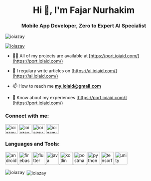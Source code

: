 <h1 align="center">Hi 👋, I'm Fajar Nurhakim</h1>
<h3 align="center">Mobile App Developer, Zero to Expert AI Specialist</h3>

<p align="left"> <img src="https://komarev.com/ghpvc/?username=ioiazay&label=Profile%20views&color=0e75b6&style=flat" alt="ioiazay" /> </p>

<p align="left"> <a href="https://github.com/ryo-ma/github-profile-trophy"><img src="https://github-profile-trophy.vercel.app/?username=ioiazay" alt="ioiazay" /></a> </p>

- 👨‍💻 All of my projects are available at [https://port.ioiaid.com/](https://port.ioiaid.com/)

- 📝 I regulary write articles on [https://ai.ioiaid.com/](https://ai.ioiaid.com/)

- 📫 How to reach me **my.ioiaid@gmail.com**

- 📄 Know about my experiences [https://port.ioiaid.com/](https://port.ioiaid.com/)

<h3 align="left">Connect with me:</h3>
<p align="left">
<a href="https://twitter.com/ioiazay" target="blank"><img align="center" src="https://cdn.jsdelivr.net/npm/simple-icons@3.0.1/icons/twitter.svg" alt="ioiazay" height="30" width="40" /></a>
<a href="https://linkedin.com/in/ioiazay" target="blank"><img align="center" src="https://cdn.jsdelivr.net/npm/simple-icons@3.0.1/icons/linkedin.svg" alt="ioiazay" height="30" width="40" /></a>
<a href="https://fb.com/ioiazay" target="blank"><img align="center" src="https://cdn.jsdelivr.net/npm/simple-icons@3.0.1/icons/facebook.svg" alt="ioiazay" height="30" width="40" /></a>
<a href="https://instagram.com/ioiazay" target="blank"><img align="center" src="https://cdn.jsdelivr.net/npm/simple-icons@3.0.1/icons/instagram.svg" alt="ioiazay" height="30" width="40" /></a>
</p>

<h3 align="left">Languages and Tools:</h3>
<p align="left"> <a href="https://developer.android.com" target="_blank"> <img src="https://devicons.github.io/devicon/devicon.git/icons/android/android-original-wordmark.svg" alt="android" width="40" height="40"/> </a> <a href="https://firebase.google.com/" target="_blank"> <img src="https://www.vectorlogo.zone/logos/firebase/firebase-icon.svg" alt="firebase" width="40" height="40"/> </a> <a href="https://flutter.dev" target="_blank"> <img src="https://www.vectorlogo.zone/logos/flutterio/flutterio-icon.svg" alt="flutter" width="40" height="40"/> </a> <a href="https://www.java.com" target="_blank"> <img src="https://devicons.github.io/devicon/devicon.git/icons/java/java-original-wordmark.svg" alt="java" width="40" height="40"/> </a> <a href="https://kotlinlang.org" target="_blank"> <img src="https://www.vectorlogo.zone/logos/kotlinlang/kotlinlang-icon.svg" alt="kotlin" width="40" height="40"/> </a> <a href="https://postman.com" target="_blank"> <img src="https://www.vectorlogo.zone/logos/getpostman/getpostman-icon.svg" alt="postman" width="40" height="40"/> </a> <a href="https://www.python.org" target="_blank"> <img src="https://devicons.github.io/devicon/devicon.git/icons/python/python-original.svg" alt="python" width="40" height="40"/> </a> <a href="https://www.tensorflow.org" target="_blank"> <img src="https://www.vectorlogo.zone/logos/tensorflow/tensorflow-icon.svg" alt="tensorflow" width="40" height="40"/> </a> <a href="https://unity.com/" target="_blank"> <img src="https://www.vectorlogo.zone/logos/unity3d/unity3d-icon.svg" alt="unity" width="40" height="40"/> </a> </p>

<p><img align="left" src="https://github-readme-stats.vercel.app/api/top-langs?username=ioiazay&show_icons=true&locale=en&layout=compact" alt="ioiazay" /></p>

<p>&nbsp;<img align="center" src="https://github-readme-stats.vercel.app/api?username=ioiazay&show_icons=true&locale=en" alt="ioiazay" /></p>
